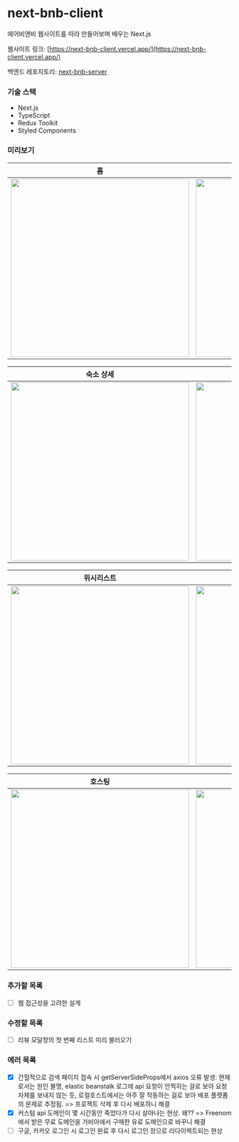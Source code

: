 # next-bnb-client
에어비앤비 웹사이트를 따라 만들어보며 배우는 Next.js

웹사이트 링크: [https://next-bnb-client.vercel.app/](https://next-bnb-client.vercel.app/)

백엔드 레포지토리: [next-bnb-server](https://github.com/Jwlee134/next-bnb-server)

### 기술 스택
- Next.js
- TypeScript
- Redux Toolkit
- Styled Components

### 미리보기
|               홈              |              검색             |
| :---------------------------: | :---------------------------: |
| <img src="https://user-images.githubusercontent.com/67630303/114498806-b8baad00-9c5f-11eb-9691-4b855412312c.png" width="400px" /> | <img src="https://user-images.githubusercontent.com/67630303/114499576-582c6f80-9c61-11eb-8e16-ee1e5b8aadb1.png" width="400px" /> |

|            숙소 상세          |             프로필            |
| :---------------------------: | :---------------------------: |
| <img src="https://user-images.githubusercontent.com/67630303/114502061-194ce880-9c66-11eb-9c0f-5b930945551f.png" width="400px" />| <img src="https://user-images.githubusercontent.com/67630303/114503686-a8f39680-9c68-11eb-8903-a0ae0126e1c8.png" width="400px" /> |

|           위시리스트          |            숙소 관리           |
| :---------------------------: | :---------------------------: |
| <img src="https://user-images.githubusercontent.com/67630303/114503525-6b8f0900-9c68-11eb-9f30-8f5eb960c14f.png" width="400px" /> | <img src="https://user-images.githubusercontent.com/67630303/114503805-cd4f7300-9c68-11eb-8f6f-a724f737611a.png" width="400px" /> |

|            호스팅             |             예약              |
| :---------------------------: | :---------------------------: |
| <img src="https://user-images.githubusercontent.com/67630303/114503862-e6f0ba80-9c68-11eb-85a9-ad4581f181bb.png" width="400px" /> | <img src="https://user-images.githubusercontent.com/67630303/114504095-4222ad00-9c69-11eb-9355-75c9f9e99ccd.png" width="400px" > |

### 추가할 목록
- [ ] 웹 접근성을 고려한 설계

### 수정할 목록
- [ ] 리뷰 모달창의 첫 번째 리스트 미리 불러오기

### 에러 목록
- [x] 간헐적으로 검색 페이지 접속 시 getServerSideProps에서 axios 오류 발생: 현재로서는 원인 불명, elastic beanstalk 로그에 api 요청이 안찍히는 걸로 보아 요청 자체를 보내지 않는 듯, 로컬호스트에서는 아주 잘 작동하는 걸로 보아 배포 플랫폼의 문제로 추정됨. => 프로젝트 삭제 후 다시 배포하니 해결
- [x] 커스텀 api 도메인이 몇 시간동안 죽었다가 다시 살아나는 현상. 왜?? => Freenom에서 받은 무료 도메인을 가비아에서 구매한 유료 도메인으로 바꾸니 해결
- [ ] 구글, 카카오 로그인 시 로그인 완료 후 다시 로그인 창으로 리다이렉트되는 현상
